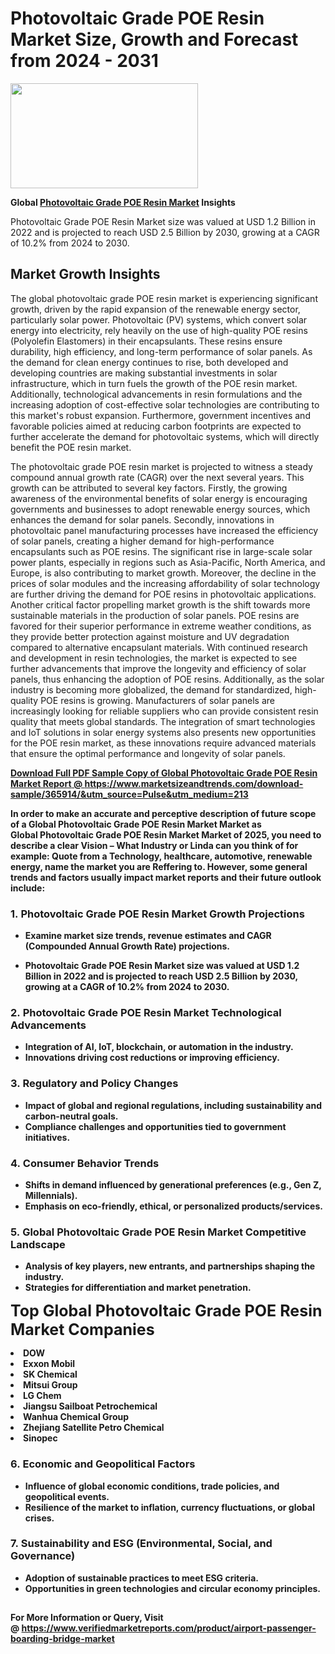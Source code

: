 <H1>Photovoltaic Grade POE Resin Market Size, Growth and Forecast from 2024 - 2031</H1><img class="aligncenter size-medium wp-image-584254" src="https://thirdeyenews.in/wp-content/uploads/2024/09/Global-Market-Research-300x168.jpeg" alt="" width="300" height="168" /><p><strong>Global&nbsp;<a href="https://www.marketsizeandtrends.com/download-sample/365914/&amp;utm_source=Pulse&amp;utm_medium=213">Photovoltaic Grade POE Resin Market</a> Insights</strong></p><p>Photovoltaic Grade POE Resin Market size was valued at USD 1.2 Billion in 2022 and is projected to reach USD 2.5 Billion by 2030, growing at a CAGR of 10.2% from 2024 to 2030.</p><p><h2>Market Growth Insights</h2> <p>The global photovoltaic grade POE resin market is experiencing significant growth, driven by the rapid expansion of the renewable energy sector, particularly solar power. Photovoltaic (PV) systems, which convert solar energy into electricity, rely heavily on the use of high-quality POE resins (Polyolefin Elastomers) in their encapsulants. These resins ensure durability, high efficiency, and long-term performance of solar panels. As the demand for clean energy continues to rise, both developed and developing countries are making substantial investments in solar infrastructure, which in turn fuels the growth of the POE resin market. Additionally, technological advancements in resin formulations and the increasing adoption of cost-effective solar technologies are contributing to this market's robust expansion. Furthermore, government incentives and favorable policies aimed at reducing carbon footprints are expected to further accelerate the demand for photovoltaic systems, which will directly benefit the POE resin market.</p> <p><strong><a href="#"></a></strong></p> <p>The photovoltaic grade POE resin market is projected to witness a steady compound annual growth rate (CAGR) over the next several years. This growth can be attributed to several key factors. Firstly, the growing awareness of the environmental benefits of solar energy is encouraging governments and businesses to adopt renewable energy sources, which enhances the demand for solar panels. Secondly, innovations in photovoltaic panel manufacturing processes have increased the efficiency of solar panels, creating a higher demand for high-performance encapsulants such as POE resins. The significant rise in large-scale solar power plants, especially in regions such as Asia-Pacific, North America, and Europe, is also contributing to market growth. Moreover, the decline in the prices of solar modules and the increasing affordability of solar technology are further driving the demand for POE resins in photovoltaic applications. Another critical factor propelling market growth is the shift towards more sustainable materials in the production of solar panels. POE resins are favored for their superior performance in extreme weather conditions, as they provide better protection against moisture and UV degradation compared to alternative encapsulant materials. With continued research and development in resin technologies, the market is expected to see further advancements that improve the longevity and efficiency of solar panels, thus enhancing the adoption of POE resins. Additionally, as the solar industry is becoming more globalized, the demand for standardized, high-quality POE resins is growing. Manufacturers of solar panels are increasingly looking for reliable suppliers who can provide consistent resin quality that meets global standards. The integration of smart technologies and IoT solutions in solar energy systems also presents new opportunities for the POE resin market, as these innovations require advanced materials that ensure the optimal performance and longevity of solar panels. <p><strong><a href="#"></p><p><span class=""><strong>Download Full PDF Sample Copy of Global Photovoltaic Grade POE Resin Market Report</strong> @ <a href="https://www.marketsizeandtrends.com/download-sample/365914/&amp;utm_source=Pulse&amp;utm_medium=213" target="_blank">https://www.marketsizeandtrends.com/download-sample/365914/&amp;utm_source=Pulse&amp;utm_medium=213</a></span></p><p>In order to make an accurate and perceptive description of future scope of a Global&nbsp;Photovoltaic Grade POE Resin Market Market as Global&nbsp;Photovoltaic Grade POE Resin Market Market of 2025, you need to describe a clear Vision &ndash; What Industry or Linda can you think of for example: Quote from a Technology, healthcare, automotive, renewable energy, name the market you are Reffering to. However, some general trends and factors usually impact market reports and their future outlook include:</p><h3>1.&nbsp;<strong>Photovoltaic Grade POE Resin Market Growth Projections</strong></h3><ul><li>Examine market size trends, revenue estimates and CAGR (Compounded Annual Growth Rate) projections.</li><li><p>Photovoltaic Grade POE Resin Market size was valued at USD 1.2 Billion in 2022 and is projected to reach USD 2.5 Billion by 2030, growing at a CAGR of 10.2% from 2024 to 2030.</p></li></ul><h3>2.&nbsp;<strong>Photovoltaic Grade POE Resin Market Technological Advancements</strong></h3><ul><li>Integration of AI, IoT, blockchain, or automation in the industry.</li><li>Innovations driving cost reductions or improving efficiency.</li></ul><h3>3.&nbsp;<strong>Regulatory and Policy Changes</strong></h3><ul><li>Impact of global and regional regulations, including sustainability and carbon-neutral goals.</li><li>Compliance challenges and opportunities tied to government initiatives.</li></ul><h3>4.&nbsp;<strong>Consumer Behavior Trends</strong></h3><ul><li>Shifts in demand influenced by generational preferences (e.g., Gen Z, Millennials).</li><li>Emphasis on eco-friendly, ethical, or personalized products/services.</li></ul><h3>5.&nbsp;<strong>Global Photovoltaic Grade POE Resin Market Competitive Landscape</strong></h3><ul><li>Analysis of key players, new entrants, and partnerships shaping the industry.</li><li>Strategies for differentiation and market penetration.</li></ul><p data-pm-slice="1 1 []"><span style="color: inherit; font-family: inherit; font-size: 25px;">Top Global Photovoltaic Grade POE Resin Market Companies</span></p><div class="" data-test-id=""><p><li>DOW</li><li> Exxon Mobil</li><li> SK Chemical</li><li> Mitsui Group</li><li> LG Chem</li><li> Jiangsu Sailboat Petrochemical</li><li> Wanhua Chemical Group</li><li> Zhejiang Satellite Petro Chemical</li><li> Sinopec</li></p></div><h3>6.&nbsp;<strong>Economic and Geopolitical Factors</strong></h3><ul><li>Influence of global economic conditions, trade policies, and geopolitical events.</li><li>Resilience of the market to inflation, currency fluctuations, or global crises.</li></ul><h3>7.&nbsp;<strong>Sustainability and ESG (Environmental, Social, and Governance)</strong></h3><ul><li>Adoption of sustainable practices to meet ESG criteria.</li><li>Opportunities in green technologies and circular economy principles.</li></ul><h2><strong style="font-size: 14px;">For More Information or Query, Visit @&nbsp;</strong><a style="background-color: #ffffff; font-size: 14px;" href="https://www.marketsizeandtrends.com/report/photovoltaic-grade-poe-resin-market/" target="_blank">https://www.verifiedmarketreports.com/product/airport-passenger-boarding-bridge-market</a></h2>
